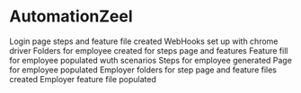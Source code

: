 # AutomationZeel
Login page steps and feature file created
WebHooks set up with chrome driver
Folders for employee created for steps page and features
Feature fill for employee populated wuth scenarios
Steps for employee generated
Page for employee populated 
Employer folders for step page and feature files created
Employer feature file populated
